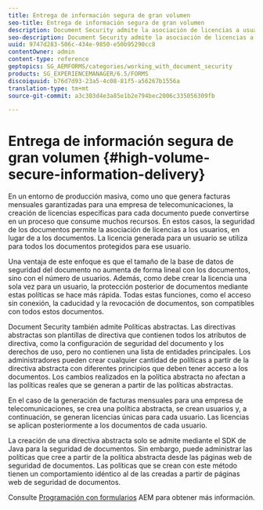 ```yaml
---
title: Entrega de información segura de gran volumen
seo-title: Entrega de información segura de gran volumen
description: Document Security admite la asociación de licencias a usuarios, en lugar de a documentos en entornos de producción masiva.
seo-description: Document Security admite la asociación de licencias a usuarios, en lugar de a documentos en entornos de producción masiva.
uuid: 9747d283-506c-434e-9850-e50b95290cc8
contentOwner: admin
content-type: reference
geptopics: SG_AEMFORMS/categories/working_with_document_security
products: SG_EXPERIENCEMANAGER/6.5/FORMS
discoiquuid: b76d7d93-23a5-4c08-81f5-a56267b1556a
translation-type: tm+mt
source-git-commit: a3c303d4e3a85e1b2e794bec2006c335056309fb

---
```



# Entrega de información segura de gran volumen {#high-volume-secure-information-delivery}

En un entorno de producción masiva, como uno que genera facturas mensuales garantizadas para una empresa de telecomunicaciones, la creación de licencias específicas para cada documento puede convertirse en un proceso que consume muchos recursos. En estos casos, la seguridad de los documentos permite la asociación de licencias a los usuarios, en lugar de a los documentos. La licencia generada para un usuario se utiliza para todos los documentos protegidos para ese usuario.

Una ventaja de este enfoque es que el tamaño de la base de datos de seguridad del documento no aumenta de forma lineal con los documentos, sino con el número de usuarios. Además, como debe crear la licencia una sola vez para un usuario, la protección posterior de documentos mediante estas políticas se hace más rápida. Todas estas funciones, como el acceso sin conexión, la caducidad y la revocación de documentos, son compatibles con todos estos documentos.

Document Security también admite Políticas abstractas. Las directivas abstractas son plantillas de directiva que contienen todos los atributos de directiva, como la configuración de seguridad del documento y los derechos de uso, pero no contienen una lista de entidades principales. Los administradores pueden crear cualquier cantidad de políticas a partir de la directiva abstracta con diferentes principios que deben tener acceso a los documentos. Los cambios realizados en la política abstracta no afectan a las políticas reales que se generan a partir de las políticas abstractas.

En el caso de la generación de facturas mensuales para una empresa de telecomunicaciones, se crea una política abstracta, se crean usuarios y, a continuación, se generan licencias únicas para cada usuario. Las licencias se aplican posteriormente a los documentos de cada usuario.

La creación de una directiva abstracta solo se admite mediante el SDK de Java para la seguridad de documentos. Sin embargo, puede administrar las políticas que cree a partir de la política abstracta desde las páginas web de seguridad de documentos. Las políticas que se crean con este método tienen un comportamiento idéntico al de las creadas a partir de páginas web de seguridad de documentos.

Consulte [Programación con formularios](https://www.adobe.com/go/learn_aemforms_programming_63) AEM para obtener más información.
